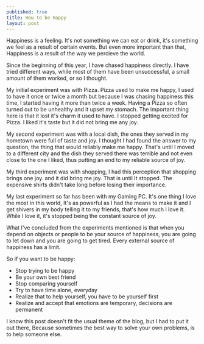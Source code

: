 ```yaml
---
published: true
title: How to be Happy
layout: post
---
```


Happiness is a feeling. It's not something we can eat or drink, it's something we feel as a result of certain events. But even more important than that, Happiness is a result of the way we percieve the world.

Since the beginning of this year, I have chased happiness directly. I have tried different ways, while most of them have been unsuccessful, a small amount of them worked, or so I thought.

My initial experiment was with Pizza. Pizza used to make me happy, I used to have it once or twice a month but because I was chasing happiness this time, I started having it more than twice a week. Having a Pizza so often turned out to be unhealthy and it upset my stomach. The important thing here is that it lost it's charm it used to have. I stopped getting excited for Pizza. I liked it's taste but it did not bring me any joy.

My second experiment was with a local dish, the ones they served in my hometown were full of taste and joy. I thought I had found the answer to my question, the thing that would reliably make me happy. That's until I moved to a different city and the dish they served there was terrible and not even close to the one I liked, thus putting an end to my reliable source of joy.

My third experiment was with shopping, I had this perception that shopping brings one joy. and it did bring me joy. That is until It stopped. The expensive shirts didn't take long before losing their importance.

My last experiment so far has been with my Gaming PC. It's one thing I love the most in this world, It's as powerful as I had the means to make it and I get shivers in my body telling it to my friends, that's how much I love it. While I love it, it's stopped being the constant source of joy.

What I've concluded from the experiments mentioned is that when you depend on objects or people to be your source of happiness, you are going to let down and you are going to get tired. Every external source of happiness has a limit.

So if you want to be happy:

- Stop trying to be happy
- Be your own best friend
- Stop comparing yourself
- Try to have time alone, everyday
- Realize that to help yourself, you have to be yourself first
- Realize and accept that emotions are temporary, decisions are permanent

I know this post doesn't fit the usual theme of the blog, but I had to put it out there, Because sometimes the best way to solve your own problems, is to help someone else.
